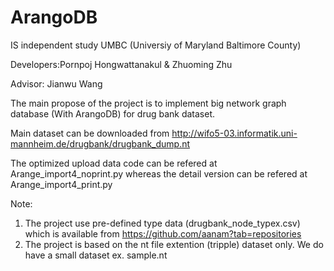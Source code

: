 # ArangoDB
IS independent study UMBC (Universiy of Maryland Baltimore County)

Developers:Pornpoj Hongwattanakul & Zhuoming Zhu

Advisor: Jianwu Wang

The main propose of the project is to implement big network graph database (With ArangoDB) for drug bank dataset.

Main dataset can be downloaded from http://wifo5-03.informatik.uni-mannheim.de/drugbank/drugbank_dump.nt

The optimized upload data code can be refered at Arange_import4_noprint.py
whereas the detail version can be refered at Arange_import4_print.py

Note: 
1. The project use pre-defined type data (drugbank_node_typex.csv) which is available from https://github.com/aanam?tab=repositories
2. The project is based on the nt file extention (tripple) dataset only. We do have a small dataset ex. sample.nt

